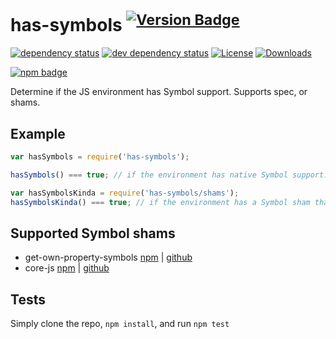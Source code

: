 # has-symbols <sup>[![Version Badge][2]][1]</sup>

[![dependency status][5]][6]
[![dev dependency status][7]][8]
[![License][license-image]][license-url]
[![Downloads][downloads-image]][downloads-url]

[![npm badge][11]][1]

Determine if the JS environment has Symbol support. Supports spec, or shams.

## Example

```js
var hasSymbols = require('has-symbols');

hasSymbols() === true; // if the environment has native Symbol support. Not polyfillable, not forgeable.

var hasSymbolsKinda = require('has-symbols/shams');
hasSymbolsKinda() === true; // if the environment has a Symbol sham that mostly follows the spec.
```

## Supported Symbol shams

- get-own-property-symbols [npm](https://www.npmjs.com/package/get-own-property-symbols)
  | [github](https://github.com/WebReflection/get-own-property-symbols)
- core-js [npm](https://www.npmjs.com/package/core-js) | [github](https://github.com/zloirock/core-js)

## Tests

Simply clone the repo, `npm install`, and run `npm test`

[1]: https://npmjs.org/package/has-symbols

[2]: https://versionbadg.es/inspect-js/has-symbols.svg

[5]: https://david-dm.org/inspect-js/has-symbols.svg

[6]: https://david-dm.org/inspect-js/has-symbols

[7]: https://david-dm.org/inspect-js/has-symbols/dev-status.svg

[8]: https://david-dm.org/inspect-js/has-symbols#info=devDependencies

[11]: https://nodei.co/npm/has-symbols.png?downloads=true&stars=true

[license-image]: https://img.shields.io/npm/l/has-symbols.svg

[license-url]: LICENSE

[downloads-image]: https://img.shields.io/npm/dm/has-symbols.svg

[downloads-url]: https://npm-stat.com/charts.html?package=has-symbols

